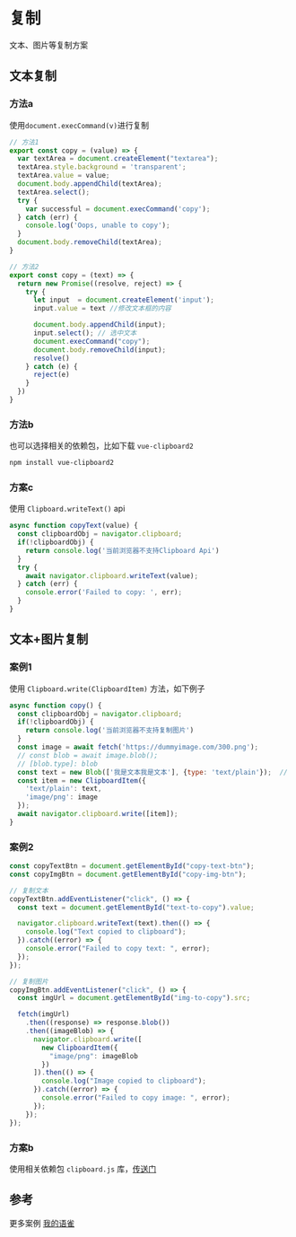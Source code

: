 # 复制

文本、图片等复制方案

## 文本复制

### 方法a

使用`document.execCommand(v)`进行复制

```js
// 方法1
export const copy = (value) => {
  var textArea = document.createElement("textarea");
  textArea.style.background = 'transparent';
  textArea.value = value;
  document.body.appendChild(textArea);
  textArea.select();
  try {
    var successful = document.execCommand('copy');
  } catch (err) {
    console.log('Oops, unable to copy');
  }
  document.body.removeChild(textArea);
}
```

```js
// 方法2
export const copy = (text) => {
  return new Promise((resolve, reject) => {
    try {
      let input  = document.createElement('input');
      input.value = text //修改文本框的内容

      document.body.appendChild(input);
      input.select(); // 选中文本
      document.execCommand("copy");
      document.body.removeChild(input);
      resolve()
    } catch (e) {
      reject(e)
    }
  })
}
```

### 方法b

也可以选择相关的依赖包，比如下载 `vue-clipboard2`
```bash
npm install vue-clipboard2
```

### 方案c

使用 `Clipboard.writeText()` api
```js
async function copyText(value) {
  const clipboardObj = navigator.clipboard;
  if(!clipboardObj) {
    return console.log('当前浏览器不支持Clipboard Api')
  }
  try {
    await navigator.clipboard.writeText(value);
  } catch (err) {
    console.error('Failed to copy: ', err);
  }
}
```

## 文本+图片复制

### 案例1

使用 `Clipboard.write(ClipboardItem)` 方法，如下例子
```js
async function copy() {
  const clipboardObj = navigator.clipboard;
  if(!clipboardObj) {
    return console.log('当前浏览器不支持复制图片')
  }
  const image = await fetch('https://dummyimage.com/300.png');
  // const blob = await image.blob();
  // [blob.type]: blob
  const text = new Blob(['我是文本我是文本'], {type: 'text/plain'});  // 也可以{type: 'text/html'}
  const item = new ClipboardItem({
    'text/plain': text,
    'image/png': image
  });
  await navigator.clipboard.write([item]);
}
```

### 案例2
```js
const copyTextBtn = document.getElementById("copy-text-btn");
const copyImgBtn = document.getElementById("copy-img-btn");

// 复制文本
copyTextBtn.addEventListener("click", () => {
  const text = document.getElementById("text-to-copy").value;

  navigator.clipboard.writeText(text).then(() => {
    console.log("Text copied to clipboard");
  }).catch((error) => {
    console.error("Failed to copy text: ", error);
  });
});

// 复制图片
copyImgBtn.addEventListener("click", () => {
  const imgUrl = document.getElementById("img-to-copy").src;

  fetch(imgUrl)
    .then((response) => response.blob())
    .then((imageBlob) => {
      navigator.clipboard.write([
        new ClipboardItem({
          "image/png": imageBlob
        })
      ]).then(() => {
        console.log("Image copied to clipboard");
      }).catch((error) => {
        console.error("Failed to copy image: ", error);
      });
    });
});

```

### 方案b

使用相关依赖包 `clipboard.js` 库，[传送门](https://clipboardjs.com/#example-text)

## 参考

更多案例 [我的语雀](https://www.yuque.com/honghuaqi/zx2d4b/fqwo56knkfa4h03t)